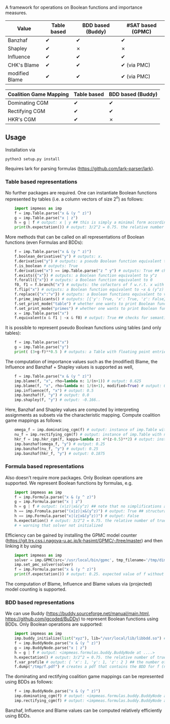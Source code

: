 A framework for operations on Boolean functions and importance measures. 

| Value | Table based | BDD based (Buddy) | #SAT based (GPMC) |
|--|--|--|--|
| Banzhaf | &#10004; | &#10004; | &#10004;
| Shapley | &#10004; | &#10007; | &#10007; 
| Influence | &#10004; | &#10004; | &#10004;
| CHK's Blame | &#10004; | &#10004; | &#10004; (via PMC)
| modified Blame | &#10004; | &#10004; | &#10004; (via PMC)

| Coalition Game Mapping | Table based | BDD based (Buddy) |
|--|--|--|
| Dominating CGM | &#10004; | &#10004;
| Rectifying CGM | &#10004; | &#10004;
| HKR's CGM | &#10004;  | &#10007;

## Usage

Installation via

	python3 setup.py install

Requires lark for parsing formulas (https://github.com/lark-parser/lark).

### Table based representations

No further packages are required. One can instantiate Boolean functions represented by tables (i.e. a column vectors of size $2^n$) as follows:

```python
	import impmeas as imp 
	f = imp.Table.parse("x & (y ^ z)")
	g = imp.Table.parse("x | z")
	h = g | f # output: x | y ## this is simply a minimal form according to Quine-McCluskey
	print(h.expectation()) # output: 3/2^2 = 0.75. the relative number of true points.
```

More methods that can be called on all representations of Boolean functions (even Formulas and BDDs):

```python
	f = imp.Table.parse("x & (y ^ z)")
	f.boolean_derivative("y") # outputs: x. 
	f.derivative("y") # outputs: a pseudo Boolean function equivalent to x*(1-2*z)
	f.is_boolean # outputs: True	
	f.derivative("x") == imp.Table.parse("z ^ y") # outputs: True ## checks for semantic equality (ditto for BDDs)
	f.exists({"x"}) # outputs: a Boolean function equivalent to y^z
	f.forall({"x"}) # outputs: a Boolean function equivalent to 0
	f0, f1 = f.branch("x") # outputs: the cofactors of f w.r.t. x with f0 = 0 and f1 = y^z
	f.flip("x") # outputs: a Boolean function equivalent to ~x & (y^z) ## only implemented for Table and Formula
	f.replace({"x":"v"}) # outputs: a Boolean functions equivalent to v & (y^z)
	f.prime_implicants() # outputs: [{'y': True, 'x': True, 'z': False}, {'y': False, 'x': True, 'z': True}] ## a list of f's prime implicants
	f.set_print_mode("table") # whether one wants to print Boolean functions as tables
	f.set_print_mode("primes") # whether one wants to print Boolean functions as a disjunction of their prime implicants 
	x = imp.Table.parse("x")
	f.equivalent(x & f1 | ~x & f0) # output: True ## checks for semantic equivalence 
```

It is possible to represent pseudo Boolean functions using tables (and only tables):

```python
	f = imp.Table.parse("x")
	g = imp.Table.parse("y")
	print( (3+g-f)**0.5 ) # outputs: a Table with floating point entries
```

The computation of importance values such as the (modified) Blame, the Influence and Banzhaf + Shapley values is supported as well,

```python
	f = imp.Table.parse("x & (y ^ z)")
	imp.blame(f, "x", rho=lambda n: 1/(n+1)) # output: 0.625
	imp.blame(f, "x", rho=lambda n: 1/(n+1), modified=True) # output: 0.75
	imp.influence(f, "x") # output: 0.5
	imp.banzhaf(f, "y") # output: 0.0
	imp.shapley(f, "y") # output: -0.166..
```

Here, Banzhaf and Shapley values are computed by interpreting assignments as subsets via the characteristic mapping. Compute coalition game mappings as follows:

```python
	omega_f = imp.dominating_cgm(f) # output: instance of imp.Table with omega_f = xyz
	nu_f = imp.rectifying_cgm(f) # output: instance of imp.Table with nu_f = zx | xy
	hkr_f = imp.hkr_cgm(f, kappa=lambda z: 4*(z-0.5)**2) # output: instance of imp.Table with floating point entries
	imp.banzhaf(omega_f, "y") # output: 0.25
	imp.banzhaf(nu_f, "y") # output: 0.25
	imp.banzhaf(hkr_f, "y") # output: 0.1875
```

### Formula based representations

Also doesn't require more packages. Only Boolean operations are supported. We represent Boolean functions by formulas, e.g.

```python
	import impmeas as imp 
	f = imp.Formula.parse("x & (y ^ z)")
	g = imp.Formula.parse("x | z")
	h = g | f # output: (x|z)|x&(y^z) ## note that no simplifications are made
	h == imp.Fromula.parse("(x|z)|x&(y^z)") # output: True ## structural equality
	h == imp.Formula.parse("x|(z|x&(y^z))") # output: False
	h.expectation() # output: 3/2^2 = 0.75. the relative number of true points. (this is always exponential in the number of variables.)
	# + warning that solver not initialized
```

Efficiency can be gained by installing the GPMC model counter (https://git.trs.css.i.nagoya-u.ac.jp/k-hasimt/GPMC/-/tree/master) and then linking it by using 

```python
	import impmeas as imp
	solver = imp.GPMC(src='/usr/local/bin/gpmc', tmp_filename='/tmp/dimacs.cnf', bj=True, cs=3500) # here, /usr/local/bin/gpmc is the directory of the GPMC binary
	imp.set_pmc_solver(solver)
	f = imp.Formula.parse("x & (y ^ z)")
	print(f.expectation()) # output: 0.25. expected value of f without warning
```

The computation of Blame, Influence and Blame values via (projected) model counting is supported.

### BDD based representations 

We can use Buddy (https://buddy.sourceforge.net/manual/main.html, https://github.com/jgcoded/BuDDy) to represent Boolean functions using BDDs. Only Boolean operations are supported:

```python
	import impmeas as imp 
	imp.buddy_initialize(list("xyz"), lib="/usr/local/lib/libbdd.so") # specify the used variables and their order and the library beforehand
	f = imp.BuddyNode.parse("x & (y ^ z)")
	g = imp.BuddyNode.parse("x | z")
	h = g | f # output: <impmeas.formulas.buddy.BuddyNode at ....> 
	h.expectation() # output: 3/2^2 = 0.75. the relative number of true points.
	f.var_profile # output: { 'x': 1, 'y': 1, 'z': 2 } ## the number of nodes per variable
	f.dump("/tmp/f.pdf") # creates a pdf that contains the BDD for f (nodes are labeled with the corresponding variable index)
```

The dominating and rectifying coalition game mappings can be represented using BDDs as follows:

```python
	f = imp.BuddyNode.parse("x & (y ^ z)")
	imp.dominating_cgm(f) # output: <impmeas.formulas.buddy.BuddyNode at ....>  representing the function x&y&z
	imp.rectifying_cgm(f) # output: <impmeas.formulas.buddy.BuddyNode at ....>  representing the function x&(y|z)
```

Banzhaf, Influence and Blame values can be computed relatively efficiently using BDDs.